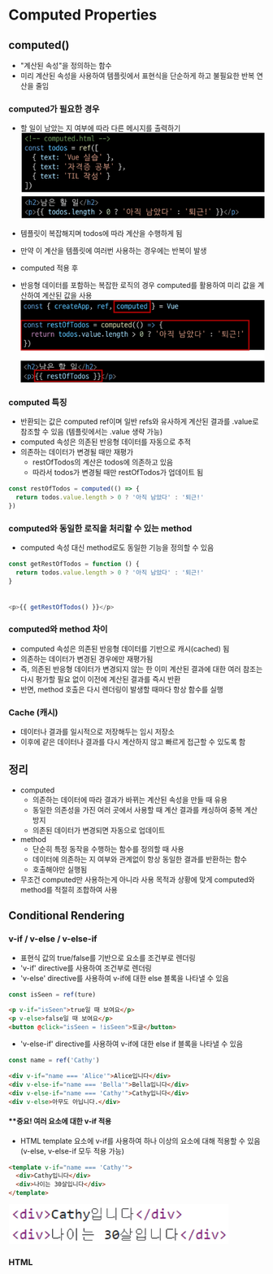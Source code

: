 # Computed Properties
## computed()
- "계산된 속성"을 정의하는 함수
- 미리 계산된 속성을 사용하여 템플릿에서 표현식을 단순하게 하고 불필요한 반복 연산을 줄임

### computed가 필요한 경우
- 할 일이 남았는 지 여부에 따라 다른 메시지를 출력하기
![alt text](com/image.png)
- 템플릿이 복잡해지며 todos에 따라 계산을 수행하게 됨
- 만약 이 계산을 템플릿에 여러번 사용하는 경우에는 반복이 발생

- computed 적용 후
- 반응형 데이터를 포함하는 복잡한 로직의 경우 computed를 활용하여 미리 값을 계산하여 계산된 값을 사용
![alt text](com/image-1.png)

### computed 특징
- 반환되는 값은 computed ref이며 일반 refs와 유사하게 계산된 결과를 .value로 참조할 수 있음 (템플릿에서는 .value 생략 가능)
- computed 속성은 의존된 반응형 데이터를 자동으로 추적
- 의존하는 데이터가 변경될 때만 재평가
  - restOfTodos의 계산은 todos에 의존하고 있음
  - 따라서 todos가 변경될 때만 restOfTodos가 업데이트 됨

```js
const restOfTodos = computed(() => {
  return todos.value.length > 0 ? '아직 남았다' : '퇴근!'
})
```

### computed와 동일한 로직을 처리할 수 있는 method
- computed 속성 대신 method로도 동일한 기능을 정의할 수 있음

```js
const getRestOfTodos = function () {
  return todos.value.length > 0 ? '아직 남았다' : '퇴근!'
}


<p>{{ getRestOfTodos() }}</p>
```

### computed와 method 차이
- computed 속성은 의존된 반응형 데이터를 기반으로 캐시(cached) 됨
- 의존하는 데이터가 변경된 경우에만 재평가됨
- 즉, 의존된 반응형 데이터가 변경되지 않는 한 이미 계산된 결과에 대한 여러 참조는 다시 평가할 필요 없이 이전에 계산된 결과를 즉시 반환
- 반면, method 호출은 다시 렌더링이 발생할 때마다 항상 함수를 실행

### Cache (캐시)
- 데이터나 결과를 일시적으로 저장해두는 임시 저장소
- 이후에 같은 데이터나 결과를 다시 계산하지 않고 빠르게 접근할 수 있도록 함

## 정리
- computed
  - 의존하는 데이터에 따라 결과가 바뀌는 계산된 속성을 만들 때 유용
  - 동일한 의존성을 가진 여러 곳에서 사용할 때 계산 결과를 캐싱하여 중복 계산 방지
  - 의존된 데이터가 변경되면 자동으로 업데이트
- method
  - 단순히 특정 동작을 수행하는 함수를 정의할 때 사용
  - 데이터에 의존하는 지 여부와 관계없이 항상 동일한 결과를 반환하는 함수
  - 호출해야만 실행됨
- 무조건 computed만 사용하는게 아니라 사용 목적과 상황에 맞게 computed와 method를 적절히 조합하여 사용

## Conditional Rendering
### v-if / v-else / v-else-if
- 표현식 값의 true/false를 기반으로 요소를 조건부로 렌더링
- 'v-if' directive를 사용하여 조건부로 렌더링
- 'v-else' directive를 사용하여 v-if에 대한 else 블록을 나타낼 수 있음
```js
const isSeen = ref(ture)
```
```html
<p v-if="isSeen">true일 때 보여요</p>
<p v-else>false일 때 보여요</p>
<button @click="isSeen = !isSeen">토글</button>
```

- 'v-else-if' directive를 사용하여 v-if에 대한 else if 블록을 나타낼 수 있음
```js
const name = ref('Cathy')
```
```html
<div v-if="name === 'Alice'">Alice입니다</div>
<div v-else-if="name === 'Bella'">Bella입니다</div>
<div v-else-if="name === 'Cathy'">Cathy입니다</div>
<div v-else>아무도 아닙니다.</div>
```

#### **중요! 여러 요소에 대한 v-if 적용 
- HTML template 요소에 v-if를 사용하여 하나 이상의 요소에 대해 적용할 수 있음(v-else, v-else-if 모두 적용 가능)
```html
<template v-if="name === 'Cathy'">
  <div>Cathy입니다</div>
  <div>나이는 30살입니다</div>
</template>
```
![alt text](com/image-2.png)

### HTML <template> element
- 페이지가 로드될 때 렌더링 되지 않지만 JavaScript를 사용하여 나중에 문서에서 사용할 수 있도록 하는 HTML을 보유하기 위한 메커니즘
- "보이지 않는 wrapper 역할"

### v-show
- 표현식 값의 true/false를 기반으로 요소의 가시성(visibility)을 전환
- v-show 요소는 항상 DOM에 렌더링 되어있음
- CSS display 속성만 전환하기 때문
```js
const isShow = ref(false)
```
```html
<div v-show="isShow">v-show</div>
```
![alt text](com/image-3.png)

### v-if와 v-show의 사용처
- v-if (Cheap initial load, expensive toggle)
  - 초기 조건이 false인 경우 아무 작업도 수행하지 않음
  - 토글 비용이 높음
- v-show (Expensive initial load, cheap toggle)
  - 초기 조건에 관계없이 항상 렌더링
  - 초기 렌더링 비요이 더 높음
- 콘텐츠를 매우 자주 전환해야하는 경우에는 v-show를, 실행중에 조건이 변경되지 않는 경우에는 v-if를 권장

## v-for
- 소스 데이터 (Array, Object, Number, String, Iterable) 기반으로 요소 또는 템플릿 블록을 여러 번 렌더링

- v-for는 alias in expression 형식의 특수 구문을 사용
```html
<div v-for="item in items">
  {{ item.text }}
</div>
```
- 인덱스 (객체에서는 key)에 대한 별칭을 지정할 수 있음
```html
<div v-for="(item, index) in arr"></div>

<div v-for="value in object"></div>
<div v-for="(value, key) in object"></div>
<div v-for="(value, key, index) in object"></div>
```

- 배열 반복
```js
// list-rendering.html

const myArr = ref([
  { name: 'Alice', age: 20 },
  { name: 'Bella', age: 21 }
])

<div v-for="(item, index) in myArr">
  {{ index }} / {{ item }}
</div>
```

- 객체 반복
```js
const myObj = ref({
  name: 'Cathy',
  age: 30
})

<div v-for="(value, key, index) in myObj">
  {{ index }} / {{ key }} / {{ value }}
</div>
```

- HTML template 요소에 v-for를 사용하여 하나 이상의 요소에 대해 반복 렌더링할 수 있음
![alt text](com/image-4.png)

- 중첩된 v-for
  - 각 v-for의 하위 영역(scope)은 상위 영역에 접근할 수 있음
![alt text](com/image-5.png)

## v-for with key
### 반드시 v-for와 key를 함께 사용한다
- 내부 컴포넌트의 상태를 일관되게 하여 데이터의 예측 가능한 행동을 유지하기 위함
- key는 반드시 각 요소에 대한 고유한 값을 나타낼 수 있는 식별자여야 함
![alt text](com/image-6.png)

#### 내장 특수 속성 'key'
- number 혹은 string으로만 사용해야 함
- Vue의 내부 가상 DOM 알고리즘이 이전 목록과 새 노드 목록을 비교할 때 각 node를 식별하는 용도로 사용
- Vue 내부 동작 관련된 부분이기에 최대한 작성하려고 노력할 것

### 동일 요소에 v-for 와 v-if를 함께 사용하지 않는다
- 동일한 요소에서 v-if가 v-for보다 우선순위가 더 높기 때문
- v-if에서의 조건은 v-for 범위의 변수에 접근할 수 없음

## **중요! v-for와 v-if 해결법 - 1
- computed를 활용해 이미 필터링 된 목록을 반환하여 반복하도록 설정
```js
const completeTodos = computed(() => {
  return todos.value.filter((todo) => !todo.isComplete)
})
```
```html
<ul>
  <li v-for="todo in completeTodos" :key="todo.id">
    {{ todo.name }}
  </li>
</ul>
```

## **중요! v-for와 v-if 해결법 - 2
- v-for와 template 요소를 사용하여 v-if 위치를 이동
```html
<ul>
  <template v-for="todo in todos" :key="todo.id">
  <li v-if="!todo.isComplete">
    {{ todo.name }}
  </li>
  </template>
</ul>
```

## Watchers
### watch()
- 하나 이상의 반응형 데이터를 감시하고, 감시하는 데이터가 변경되면 콜백 함수를 호출

### watch 구조
```js
watch(source, (newValue, oldValue) => {
  //do something
})
```
- 첫 번째 인자 (source)
  - watch가 감시하는 대상 (반응형 변수, 값을 반환하는 함수 등)
- 두 번째 인자 (callback function)
  - source가 변경될 때 호출되는 콜백함수
  1. newValue
    - 감시하는 대상이 변화한 값
  2. oldValue (optional)
    - 감시하는 대상의 기존 값
![alt text](com/image-7.png)

### 여러 source를 감시하는 watch
- 배열을 활용하여 여러 대상을 감시할 수 있음
```js
watch([foo, bar], ([newFoo, newBar], [PrevFoo, prevBar]) => {
  /* ... */
})
```

## Computed와 Watchers
![alt text](com/image-8.png)

## Lifecycle Hooks
- Vue 컴포넌트의 생성부터 소멸까지 각 단계에서 실행되는 함수

### Lifecycle Hooks Diagram
- 컴포넌트의 생애주기 중간 중간에 함수를 제공
- 개발자는 컴포넌트의 특정 시점에 원하는 로직을 실행할 수 있음

### Lifecycle Hooks - Mounting
- Vue 컴포넌트 인스턴스가 초기 렌더링 및 DOM 요소 생성이 완료된 후 특정 로직을 수행하기
```js
// <!-- lifecycle-hooks.html -->

const { createApp, ref, onMounted } = Vue

setup() {
  onMounted(() => {
    console.log('mounted')
  })
}
```
![alt text](com/image-9.png)

### Lifecycle Hooks - Updating
- 반응형 데이터의 변경으로 인해 컴포넌트의 DOM이 업데이트된 후 특정 로직을 수행하기
![alt text](com/image-10.png)
![alt text](com/image-11.png)

## Vue Style Guide
### 우선순위
<span style='background-color:#dcffe4'>
- A : 필수 (Essential)
  - 오류를 방지하는 데 도움이 되므로 어떤 경우에도 규칙을 학습하고 준수
    1. v-for에 key작성
    2. 동일 요소에 v-if와 v-for 함꼐 사용하지 않기
</span>
- B : 적극 권장 (Strongly Recommended)
  - 가독성 및/또는 개발자 경험을 향상시킴
  - 규칙을 어겨도 코드는 여전히 실행되겠지만, 정당한 사유가 있어야 규칙을 위반할 수 있음
- C : 권장 (Recommended)
  - 일관성을 보장하도록 임의의 선택을할 수 있음
- D : 주의 필요 (Use wirth Caution)
  - 잠재적 위험 특성을 고려함


### 참고
#### computed 주의사항
1. computed의 반환 값은 변경하지 말 것
- computed의 반환 값은 의존하는 데이터의 파생된 값
  - 이미 의존하는 데이터에 의해 계산이 완료된 값
- 일종의 snapshot이며 의존하는 데이터가 변경될 때만 새 smapshot이 생성됨
- 계산된 값은 릭기 전용으로 취급되어야 하며 변경되어서는 안됨
- 대신 새 값을 얻기 위해서는 의존하는 데이터를 업데이트 해야함

2. computed 사용 시 원본 배열 변경하지 말 것
- computed에서 reverse() 및 sort() 사용 시 원본 배열을 변경하기 때문에 원본 배열의 복사본을 만들어서 진행해야 함
```js
return [...numbers].reverse()
```

#### Lifecycle Hooks 주의사항
- Lifecycle Hooks는 동기적으로 작성할 것
1. 컴포넌트 상태의 일관성 유지
   - 컴포넌트의 생명주기 동안 상태가 예측 가능하고 일관되게 유지되도록 보장
   - 비동기적으로 실행될 경우, 컴포넌트의 상태가 예상치 못한 시점에 변경될 수 있어 버그 발생 가능성이 높아짐
2. Vue 내부 메커니즘과의 동기화
   - Vue의 내부 로직은 컴포넌트의 라이프사이클에 맞춰 최적화돼있음
   - 동기적 실행을 통해 Vue의 내부 프로세스와 개발자가 작성한 코드가 정확히 동기화될 수 있음

#### 배열 변경 관련 메서드
- v-for와 배열을 함꼐 사용 시 배열의 메서드를 주의해서 사용해야 함
1. 변화 메서드
   - 호출하는 원본 배열을 변경
   - push(), pop(), shift(), unshift(), splice(), sort(), reverse()
2. 배열 교체
   - 원본 배열을 수정하지 않고 항상 새 배열을 반환
   - filter(), concat(), slice()

#### v-for와 배열을 활용해 "필터링/정렬" 활용하기
- 원본 데이터를 수정하거나 교체하지 않고 필터링하거나 정렬된 새로운 데이터를 표시하는 방법
1. computed 활용
   - 원본 기반으로 필터링 된 새로운 결과를 생성
![alt text](com/image-12.png)
2. method 활용 
   - computed가 불가능한 중첩된 v-for에 경우 사용
![alt text](com/image-13.png)

#### *주의* 배열의 인덱스를 v-for의 key로 사용하지 말 것!
![alt text](com/image-14.png)
- 인덱스는 식별자가 아닌 배열의 항목 위치만 나타내기 때문
- 만약 새 요소가 배열의 끝이 아닌 위치에 삽입되면 이미 반복된 구성 요소 데이터가 함꼐 업데이트되지 않기 때문
- 직접 고유한 값을 만들어내는 메서드를 만들거나 외부 라이브러리 등을 활용하는 등 식별자 역할을 할 수 있는 값을 만들어 사용